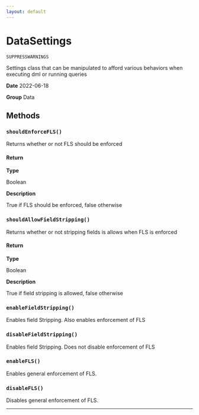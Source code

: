 ```yaml
---
layout: default
---
```

# DataSettings

`SUPPRESSWARNINGS`

Settings class that can be manipulated to afford various behaviors when executing dml or running queries


**Date** 2022-06-18


**Group** Data

## Methods
### `shouldEnforceFLS()`

Returns whether or not FLS should be enforced

#### Return

**Type**

Boolean

**Description**

True if FLS should be enforced, false otherwise

### `shouldAllowFieldStripping()`

Returns whether or not stripping fields is allows when FLS is enforced

#### Return

**Type**

Boolean

**Description**

True if field stripping is allowed, false otherwise

### `enableFieldStripping()`

Enables field Stripping. Also enables enforcement of FLS

### `disableFieldStripping()`

Enables field Stripping. Does not disable enforcement of FLS

### `enableFLS()`

Enables general enforcement of FLS.

### `disableFLS()`

Disables general enforcement of FLS.

---
